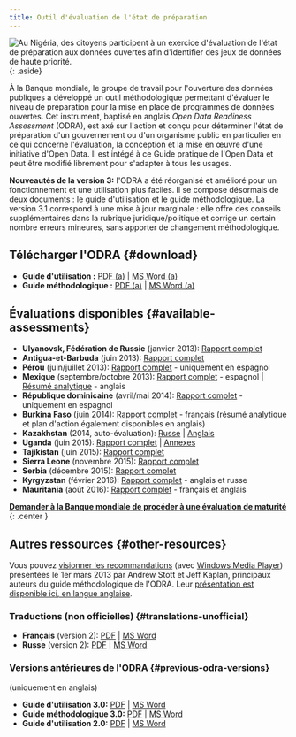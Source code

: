 ```yaml
---
title: Outil d'évaluation de l'état de préparation
---
```


![Au Nigéria, des citoyens participent à un exercice d'évaluation de l'état de préparation aux données ouvertes afin d'identifier des jeux de données de haute
priorité.](../docs/images/odra.jpg)
{: .aside}

À la Banque mondiale, le groupe de travail pour l'ouverture des données
publiques a développé un outil méthodologique permettant d'évaluer le
niveau de préparation pour la mise en place de programmes de données ouvertes. Cet instrument, baptisé en anglais *Open Data Readiness
Assessment* (ODRA), est axé sur l'action et conçu pour déterminer
l'état de préparation d'un gouvernement ou d'un organisme public en
particulier en ce qui concerne l'évaluation, la conception et la mise en
œuvre d'une initiative d'Open Data. Il est intégé à ce Guide pratique
de l'Open Data et peut être modifié librement pour s'adapter à tous les
usages.

**Nouveautés de la version 3:** l'ODRA a été réorganisé et amélioré
pour un fonctionnement et une utilisation plus faciles. Il se compose
désormais de deux documents : le guide d'utilisation et le guide
méthodologique. La version 3.1 correspond à une mise à jour marginale :
elle offre des conseils supplémentaires dans la rubrique
juridique/politique et corrige un certain nombre erreurs mineures, sans
apporter de changement méthodologique.

## Télécharger l'ODRA   {#download}

* **Guide d'utilisation :** [PDF (a)](../docs/odra/odra_v3.1_userguide-en.pdf) \| [MS Word (a)](../docs/odra/odra_v3.1_userguide-en.doc)
* **Guide méthodologique :** [PDF (a)](../docs/odra/odra_v3.1_methodology-en.pdf) \| [MS Word (a)](../docs/odra/odra_v3.1_methodology-en.doc)

## Évaluations disponibles   {#available-assessments}

* **Ulyanovsk, Fédération de Russie** (janvier 2013): [Rapport complet](../docs/odra/odra_ulyanovsk_web_final.doc)
* **Antigua-et-Barbuda** (juin 2013): [Rapport complet][1]
* **Pérou** (juin/juillet 2013): [Rapport complet](../docs/odra/odra-peru-final.pdf) - uniquement en espagnol
* **Mexique** (septembre/octobre 2013): [Rapport complet](../docs/odra/odra_mexico_complete.pdf) - espagnol \| [Résumé analytique](./docs/odra/odra_mexico_execsummary.pdf) - anglais
* **République dominicaine** (avril/mai 2014): [Rapport complet](../docs/odra/odra_republica_dominicana.pdf) - uniquement en espagnol
* **Burkina Faso** (juin 2014): [Rapport complet](../docs/odra/odra-burkina-faso-final-fr.pdf) - français (résumé analytique et plan d'action également disponibles en anglais)
* **Kazakhstan** (2014, auto-évaluation): [Russe](../docs/odra/odra_kazakhstan-ru.docx) \| [Anglais](../docs/odra/odra_kazakhstan-en.docx)
* **Uganda** (juin 2015): [Rapport complet](../docs/odra/odra_uganda.pdf) \| [Annexes](../docs/odra/odra_uganda_annexes.pdf)
* **Tajikistan** (juin 2015): [Rapport complet](http://cipi.tj/wp-content/uploads/2015/09/En_ODRATajikistan_2015.pdf)
* **Sierra Leone** (novembre 2015): [Rapport complet](../docs/odra/odra_sierra_leone.pdf)
* **Serbia** (décembre 2015): [Rapport complet](http://www.rs.undp.org/content/serbia/en/home/library/democratic_governance/open-data-readiness-assesment-)
* **Kyrgyzstan** (février 2016): [Rapport complet](http://www.kg.undp.org/content/kyrgyzstan/en/home/library/democratic_governance/odra) - anglais et russe
* **Mauritania** (août 2016): [Rapport complet](../docs/odra/odra_mauritania.pdf) - français et anglais

**[Demander à la Banque mondiale de procéder à une évaluation de maturité][contact]**
{: .center }

## Autres ressources   {#other-resources}

Vous pouvez [visionner les
recommandations](mms://wbmswebcast1.worldbank.org/DEC/2013-03-01/OD_RA_Briefing.wmv)
(avec [Windows Media Player][3]) présentées le 1er mars 2013 par Andrew
Stott et Jeff Kaplan, principaux auteurs du guide méthodologique de
l'ODRA. Leur [présentation est disponible ici, en langue
anglaise](../docs/odra/2013-03-01_0900_open_data-odra_briefing.pdf).

### Traductions (non officielles)   {#translations-unofficial}

* **Français** (version 2): [PDF](../docs/odra/odra_v1-fr.pdf) \| [MS Word](../docs/odra/odra_v1-en.docx)
* **Russe** (version 2): [PDF](../docs/odra/odra_v2-ru.pdf) \| [MS Word](../docs/odra/odra_v2-ru.docx)

### Versions antérieures de l'ODRA   {#previous-odra-versions}

(uniquement en anglais)

* **Guide d'utilisation 3.0:** [PDF](../docs/odra/odra_v3_userguide-en.pdf) \| [MS Word](../docs/odra/odra_v3_userguide-en.doc)
* **Guide méthodologique 3.0:** [PDF](../docs/odra/odra_v3_methodology-en.pdf) \| [MS Word](../docs/odra/odra_v3_methodology-en.doc)
* **Guide d'utilisation 2.0:** [PDF](../docs/odra/odra_v2-en.pdf) \| [MS Word](../docs/odra/odra_v2-en.doc)



[1]: http://documents.worldbank.org/curated/en/2013/06/19584052/open-data-readiness-assessment-prepared-government-antigua-barbuda
[3]: http://windows.microsoft.com/en-us/windows/windows-media-player

[contact]: mailto:opengovdata@worldbank.org
